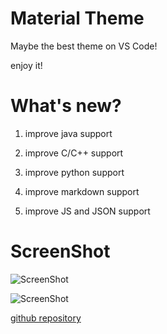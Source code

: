 # Material Theme
Maybe the best theme on VS Code! 

enjoy it!

# What's new?
1. improve java support

2. improve C/C++ support 

3. improve python support 

4. improve markdown support 

5. improve JS and JSON support

# ScreenShot
![ScreenShot](https://raw.githubusercontent.com/Binaryify/Material-Theme-vscode/master/static/screenshot1.png)

![ScreenShot](https://raw.githubusercontent.com/Binaryify/Material-Theme-vscode/master/static/screenshot2.png)


[github repository](https://github.com/Binaryify/Material-Theme-vscode)